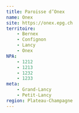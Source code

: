 ```yaml
---
title: Paroisse d’Onex
name: Onex
site: https://onex.epg.ch
territoire:
    - Bernex
    - Confignon
    - Lancy
    - Onex
NPA:
    - 1212
    - 1213
    - 1232
    - 1233
meta:
    - Grand-Lancy
    - Petit-Lancy
region: Plateau-Champagne
---
```

